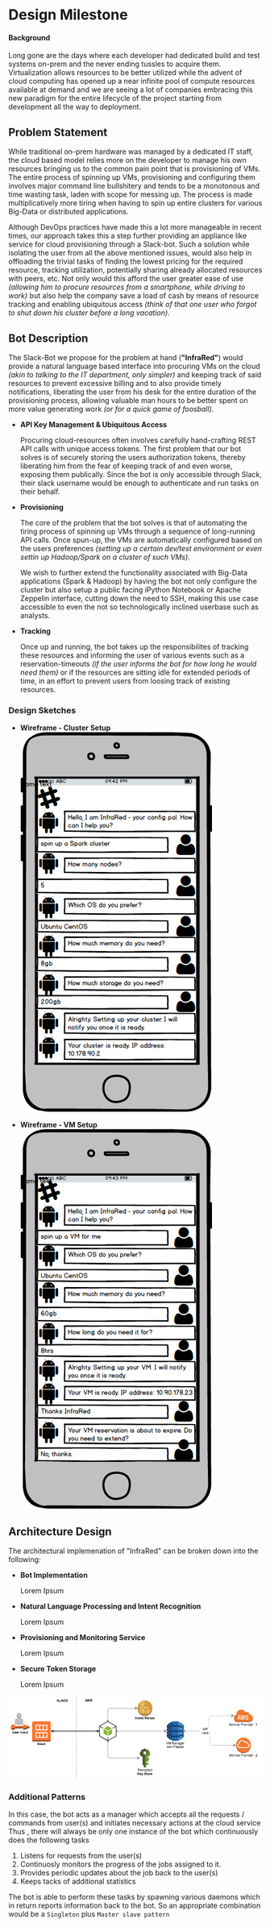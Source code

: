 # Design Milestone

#### Background

Long gone are the days where each developer had dedicated build and test systems on-prem and the never ending tussles to acquire them. Virtualization allows resources to be better utilized while the advent of cloud computing has opened up a near infinite pool of compute resources available at demand and we are seeing a lot of companies embracing this new paradigm for the entire lifecycle of the project starting from development all the way to deployment. 


## Problem Statement

While traditional on-prem hardware was managed by a dedicated IT staff, the cloud based model relies more on the developer to manage his own resources bringing us to the common pain point that is provisioning of VMs. The entire process of spinning up VMs, provisioning and configuring them involves major command line bullshitery and tends to be a monotonous and time wasting task, laden with scope for messing up. The process is made multiplicatively more tiring when having to spin up entire clusters for various Big-Data or distributed applications.

Although DevOps practices have made this a lot more manageable in recent times, our approach takes this a step further providing an appliance like service for cloud provisioning through a Slack-bot. Such a solution while isolating the user from all the above mentioned issues, would also help in offloading the trivial tasks of finding the lowest pricing for the required resource, tracking utilization, potentially sharing already allocated resources with peers, etc. Not only would this afford the user greater ease of use *(allowing him to procure resources from a smartphone, while driving to work)* but also help the company save a load of cash by means of resource tracking and enabling ubiquitous access *(think of that one user who forgot to shut down his cluster before a long vacation)*.


## Bot Description

The Slack-Bot we propose for the problem at hand (**"InfraRed"**) would provide a natural language based interface into procuring VMs on the cloud *(akin to talking to the IT department, only simpler)* and keeping track of said resources to prevent excessive billing and to also provide timely notifications, liberating the user from his desk for the entire duration of the provisioning process, allowing valuable man hours to be better spent on more value generating work *(or for a quick game of foosball)*. 


* **API Key Management & Ubiquitous Access**

	Procuring cloud-resources often involves carefully hand-crafting REST API calls with unique access tokens. The first problem that our bot solves is of securely storing the users authorization tokens, thereby liberating him from the fear of keeping track of and even worse, exposing them publically. Since the bot is only accessible through Slack, their slack username would be enough to authenticate and run tasks on their behalf.

* **Provisioning**
	
	The core of the problem that the bot solves is that of automating the tiring process of spinning up VMs through a sequence of long-running API calls. Once spun-up, the VMs are automatically configured based on the users preferences *(setting up a certain dev/test environment or even settin up Hadoop/Spark on a cluster of such VMs)*. 
	
	We wish to further extend the functionality associated with Big-Data applications (Spark & Hadoop) by having the bot not only configure the cluster but also setup a public facing iPython Notebook or Apache Zeppelin interface, cutting down the need to SSH, making this use case accessible to even the not so technologically inclined userbase such as analysts.
	
* **Tracking**
	
	Once up and running, the bot takes up the responsibilites of tracking these resources and informing the user of various events such as a reservation-timeouts *(if the user informs the bot for how long he would need them)* or if the resources are sitting idle for extended periods of time, in an effort to prevent users from loosing track of existing resources.
	





### Design Sketches

* **Wireframe - Cluster Setup** 
![](wireframe1_cluster.png) 

* **Wireframe - VM Setup** 
![ ](wireframe2_vm.png)


## Architecture Design

The architectural implemenation of "InfraRed" can be broken down into the following:

* **Bot Implementation**
	
	Lorem Ipsum


* **Natural Language Processing and Intent Recognition**
	
	Lorem Ipsum


* **Provisioning and Monitoring Service**
	
	Lorem Ipsum
	
	
* **Secure Token Storage**
	
	Lorem Ipsum


![](architecture_diag.png)


### Additional Patterns

In this case, the bot acts as a manager which accepts all the requests / commands from user(s) and initiates necessary actions at the cloud service
Thus , there will always be only one instance of the bot which continuously does the following tasks
1. Listens for requests from the user(s)
2. Continuosly monitors the progress of the jobs assigned to it.
3. Provides periodic updates about the job back to the user(s)
4. Keeps tacks of additional statistics 

The bot is able to perform these tasks by spawning various daemons which in return reports information back to the bot. So an appropriate combination would be a `Singleton` plus `Master slave pattern`
